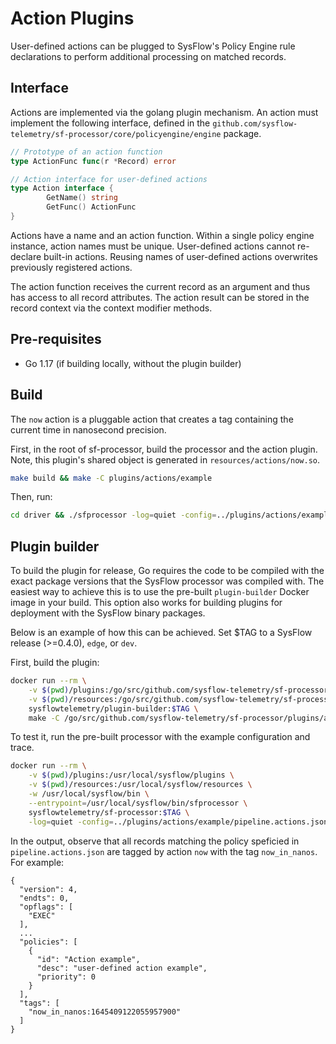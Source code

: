 # Action Plugins

User-defined actions can be plugged to SysFlow's Policy Engine rule declarations to perform additional processing on matched records.

## Interface

Actions are implemented via the golang plugin mechanism. An action must implement the following interface, defined in the `github.com/sysflow-telemetry/sf-processor/core/policyengine/engine` package.

```go
// Prototype of an action function
type ActionFunc func(r *Record) error

// Action interface for user-defined actions
type Action interface {
        GetName() string
        GetFunc() ActionFunc
}
```

Actions have a name and an action function. Within a single policy engine instance, action names must be unique. User-defined actions cannot re-declare built-in actions. Reusing names of user-defined actions overwrites previously registered actions.

The action function receives the current record as an argument and thus has access to all record attributes. The action result can be stored in the record context via the context modifier methods. 

## Pre-requisites

* Go 1.17 (if building locally, without the plugin builder)

## Build

The `now` action is a pluggable action that creates a tag containing the current time in nanosecond precision.

First, in the root of sf-processor, build the processor and the action plugin. Note, this plugin's shared object is generated in `resources/actions/now.so`.

```bash
make build && make -C plugins/actions/example
```

Then, run:

```bash
cd driver && ./sfprocessor -log=quiet -config=../plugins/actions/example/pipeline.actions.json ../resources/traces/tcp.sf
```

## Plugin builder

To build the plugin for release, Go requires the code to be compiled with the exact package versions that the SysFlow processor was compiled with. The easiest way to achieve this is to use the pre-built `plugin-builder` Docker image in your build. This option also works for building plugins for deployment with the SysFlow binary packages.

Below is an example of how this can be achieved. Set $TAG to a SysFlow release (>=0.4.0), `edge`, or `dev`.

First, build the plugin:

```bash
docker run --rm \
    -v $(pwd)/plugins:/go/src/github.com/sysflow-telemetry/sf-processor/plugins \
    -v $(pwd)/resources:/go/src/github.com/sysflow-telemetry/sf-processor/resources \
    sysflowtelemetry/plugin-builder:$TAG \
    make -C /go/src/github.com/sysflow-telemetry/sf-processor/plugins/actions/example
```

To test it, run the pre-built processor with the example configuration and trace.

```bash
docker run --rm \
    -v $(pwd)/plugins:/usr/local/sysflow/plugins \
    -v $(pwd)/resources:/usr/local/sysflow/resources \
    -w /usr/local/sysflow/bin \
    --entrypoint=/usr/local/sysflow/bin/sfprocessor \
    sysflowtelemetry/sf-processor:$TAG \
    -log=quiet -config=../plugins/actions/example/pipeline.actions.json ../resources/traces/tcp.sf
```

In the output, observe that all records matching the policy speficied in `pipeline.actions.json` are tagged by action `now` with the tag `now_in_nanos`. For example:

```plain
{
  "version": 4,
  "endts": 0,
  "opflags": [
    "EXEC"
  ],
  ...
  "policies": [
    {
      "id": "Action example",
      "desc": "user-defined action example",
      "priority": 0
    }
  ],
  "tags": [
    "now_in_nanos:1645409122055957900"
  ]
}
```
